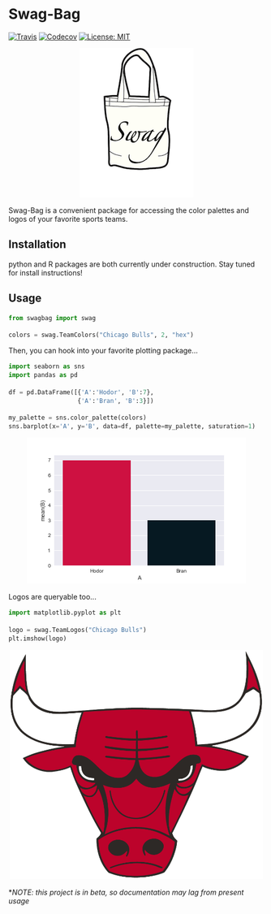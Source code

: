 # Swag-Bag

[![Travis](https://img.shields.io/travis/slizb/swag-bag.svg)]()
[![Codecov](https://img.shields.io/codecov/c/github/slizb/swag-bag.svg)]()
[![License: MIT](https://img.shields.io/badge/License-MIT-yellow.svg)](https://opensource.org/licenses/MIT)

<p align="center">
    <img src="https://github.com/slizb/swag-bag/blob/master/swag-bag.png" alt="swag-bag logo">
</p>

Swag-Bag is a convenient package for accessing the color palettes and logos of your favorite sports teams.

## Installation

python and R packages are both currently under construction.  Stay tuned for install instructions!

## Usage

``` python
from swagbag import swag

colors = swag.TeamColors("Chicago Bulls", 2, "hex")
```

Then, you can hook into your favorite plotting package...

``` python
import seaborn as sns
import pandas as pd

df = pd.DataFrame([{'A':'Hodor', 'B':7},
                   {'A':'Bran', 'B':3}])

my_palette = sns.color_palette(colors)
sns.barplot(x='A', y='B', data=df, palette=my_palette, saturation=1)
```
<p align="center">
    <img src="https://github.com/slizb/swag-bag/blob/master/python/swagbag/examples/bulls.png" alt="bulls plot">
</p>
Logos are queryable too...

``` python
import matplotlib.pyplot as plt

logo = swag.TeamLogos("Chicago Bulls")
plt.imshow(logo)
```
<p align="center">
    <img src="https://github.com/slizb/swag-bag/blob/master/python/swagbag/examples/bulls_logo.png" width="500">
</p>

*_NOTE: this project is in beta, so documentation may lag from present usage_
